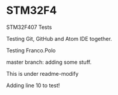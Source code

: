# STM32F4
STM32F407 Tests

Testing Git, GitHub and Atom IDE together.

Testing Franco.Polo

master branch: adding some stuff.

This is under readme-modify

Adding line 10 to test!
